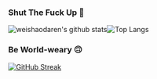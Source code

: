 ### Shut The Fuck Up 🤫
![weishaodaren's github stats](https://github-readme-stats.vercel.app/api?username=weishaodaren&theme=graywhite&count_private=true&show_icons=true&line_height=40)![Top Langs](https://github-readme-stats.vercel.app/api/top-langs/?username=weishaodaren&theme=graywhite)
### Be World-weary 🙃
[![GitHub Streak](https://github-readme-streak-stats.herokuapp.com?user=weishaodaren&theme=graywhite&hide_border=true)](https://git.io/streak-stats)
